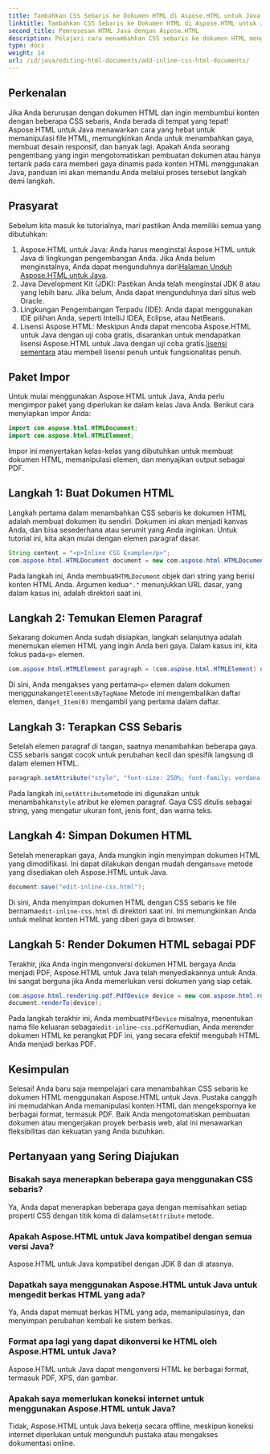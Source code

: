 ```yaml
---
title: Tambahkan CSS Sebaris ke Dokumen HTML di Aspose.HTML untuk Java
linktitle: Tambahkan CSS Sebaris ke Dokumen HTML di Aspose.HTML untuk Java
second_title: Pemrosesan HTML Java dengan Aspose.HTML
description: Pelajari cara menambahkan CSS sebaris ke dokumen HTML menggunakan Aspose.HTML untuk Java. Panduan langkah demi langkah ini membantu Anda menata HTML dan mengonversinya ke PDF dengan mudah.
type: docs
weight: 14
url: /id/java/editing-html-documents/add-inline-css-html-documents/
---
```

## Perkenalan
Jika Anda berurusan dengan dokumen HTML dan ingin membumbui konten dengan beberapa CSS sebaris, Anda berada di tempat yang tepat! Aspose.HTML untuk Java menawarkan cara yang hebat untuk memanipulasi file HTML, memungkinkan Anda untuk menambahkan gaya, membuat desain responsif, dan banyak lagi. Apakah Anda seorang pengembang yang ingin mengotomatiskan pembuatan dokumen atau hanya tertarik pada cara memberi gaya dinamis pada konten HTML menggunakan Java, panduan ini akan memandu Anda melalui proses tersebut langkah demi langkah.
## Prasyarat
Sebelum kita masuk ke tutorialnya, mari pastikan Anda memiliki semua yang dibutuhkan:
1.  Aspose.HTML untuk Java: Anda harus menginstal Aspose.HTML untuk Java di lingkungan pengembangan Anda. Jika Anda belum menginstalnya, Anda dapat mengunduhnya dari[Halaman Unduh Aspose.HTML untuk Java](https://releases.aspose.com/html/java/).
2. Java Development Kit (JDK): Pastikan Anda telah menginstal JDK 8 atau yang lebih baru. Jika belum, Anda dapat mengunduhnya dari situs web Oracle.
3. Lingkungan Pengembangan Terpadu (IDE): Anda dapat menggunakan IDE pilihan Anda, seperti IntelliJ IDEA, Eclipse, atau NetBeans.
4.  Lisensi Aspose.HTML: Meskipun Anda dapat mencoba Aspose.HTML untuk Java dengan uji coba gratis, disarankan untuk mendapatkan lisensi Aspose.HTML untuk Java dengan uji coba gratis.[lisensi sementara](https://purchase.aspose.com/temporary-license/) atau membeli lisensi penuh untuk fungsionalitas penuh.

## Paket Impor
Untuk mulai menggunakan Aspose.HTML untuk Java, Anda perlu mengimpor paket yang diperlukan ke dalam kelas Java Anda. Berikut cara menyiapkan impor Anda:
```java
import com.aspose.html.HTMLDocument;
import com.aspose.html.HTMLElement;
```
Impor ini menyertakan kelas-kelas yang dibutuhkan untuk membuat dokumen HTML, memanipulasi elemen, dan menyajikan output sebagai PDF.
## Langkah 1: Buat Dokumen HTML
Langkah pertama dalam menambahkan CSS sebaris ke dokumen HTML adalah membuat dokumen itu sendiri. Dokumen ini akan menjadi kanvas Anda, dan bisa sesederhana atau serumit yang Anda inginkan. Untuk tutorial ini, kita akan mulai dengan elemen paragraf dasar.
```java
String content = "<p>Inline CSS Example</p>";
com.aspose.html.HTMLDocument document = new com.aspose.html.HTMLDocument(content, ".");
```
 Pada langkah ini, Anda membuat`HTMLDocument` objek dari string yang berisi konten HTML Anda. Argumen kedua`"."` menunjukkan URL dasar, yang dalam kasus ini, adalah direktori saat ini.
## Langkah 2: Temukan Elemen Paragraf
 Sekarang dokumen Anda sudah disiapkan, langkah selanjutnya adalah menemukan elemen HTML yang ingin Anda beri gaya. Dalam kasus ini, kita fokus pada`<p>` elemen.
```java
com.aspose.html.HTMLElement paragraph = (com.aspose.html.HTMLElement) document.getElementsByTagName("p").get_Item(0);
```
 Di sini, Anda mengakses yang pertama`<p>` elemen dalam dokumen menggunakan`getElementsByTagName` Metode ini mengembalikan daftar elemen, dan`get_Item(0)` mengambil yang pertama dalam daftar.
## Langkah 3: Terapkan CSS Sebaris
Setelah elemen paragraf di tangan, saatnya menambahkan beberapa gaya. CSS sebaris sangat cocok untuk perubahan kecil dan spesifik langsung di dalam elemen HTML.
```java
paragraph.setAttribute("style", "font-size: 250%; font-family: verdana; color: #cd66aa");
```
 Pada langkah ini,`setAttribute`metode ini digunakan untuk menambahkan`style` atribut ke elemen paragraf. Gaya CSS ditulis sebagai string, yang mengatur ukuran font, jenis font, dan warna teks.
## Langkah 4: Simpan Dokumen HTML
 Setelah menerapkan gaya, Anda mungkin ingin menyimpan dokumen HTML yang dimodifikasi. Ini dapat dilakukan dengan mudah dengan`save` metode yang disediakan oleh Aspose.HTML untuk Java.
```java
document.save("edit-inline-css.html");
```
 Di sini, Anda menyimpan dokumen HTML dengan CSS sebaris ke file bernama`edit-inline-css.html` di direktori saat ini. Ini memungkinkan Anda untuk melihat konten HTML yang diberi gaya di browser.
## Langkah 5: Render Dokumen HTML sebagai PDF
Terakhir, jika Anda ingin mengonversi dokumen HTML bergaya Anda menjadi PDF, Aspose.HTML untuk Java telah menyediakannya untuk Anda. Ini sangat berguna jika Anda memerlukan versi dokumen yang siap cetak.
```java
com.aspose.html.rendering.pdf.PdfDevice device = new com.aspose.html.rendering.pdf.PdfDevice("edit-inline-css.pdf");
document.renderTo(device);
```
 Pada langkah terakhir ini, Anda membuat`PdfDevice` misalnya, menentukan nama file keluaran sebagai`edit-inline-css.pdf`Kemudian, Anda merender dokumen HTML ke perangkat PDF ini, yang secara efektif mengubah HTML Anda menjadi berkas PDF.

## Kesimpulan
Selesai! Anda baru saja mempelajari cara menambahkan CSS sebaris ke dokumen HTML menggunakan Aspose.HTML untuk Java. Pustaka canggih ini memudahkan Anda memanipulasi konten HTML dan mengekspornya ke berbagai format, termasuk PDF. Baik Anda mengotomatiskan pembuatan dokumen atau mengerjakan proyek berbasis web, alat ini menawarkan fleksibilitas dan kekuatan yang Anda butuhkan.
## Pertanyaan yang Sering Diajukan
### Bisakah saya menerapkan beberapa gaya menggunakan CSS sebaris?
 Ya, Anda dapat menerapkan beberapa gaya dengan memisahkan setiap properti CSS dengan titik koma di dalam`setAttribute` metode.
### Apakah Aspose.HTML untuk Java kompatibel dengan semua versi Java?
Aspose.HTML untuk Java kompatibel dengan JDK 8 dan di atasnya.
### Dapatkah saya menggunakan Aspose.HTML untuk Java untuk mengedit berkas HTML yang ada?
Ya, Anda dapat memuat berkas HTML yang ada, memanipulasinya, dan menyimpan perubahan kembali ke sistem berkas.
### Format apa lagi yang dapat dikonversi ke HTML oleh Aspose.HTML untuk Java?
Aspose.HTML untuk Java dapat mengonversi HTML ke berbagai format, termasuk PDF, XPS, dan gambar.
### Apakah saya memerlukan koneksi internet untuk menggunakan Aspose.HTML untuk Java?
Tidak, Aspose.HTML untuk Java bekerja secara offline, meskipun koneksi internet diperlukan untuk mengunduh pustaka atau mengakses dokumentasi online.